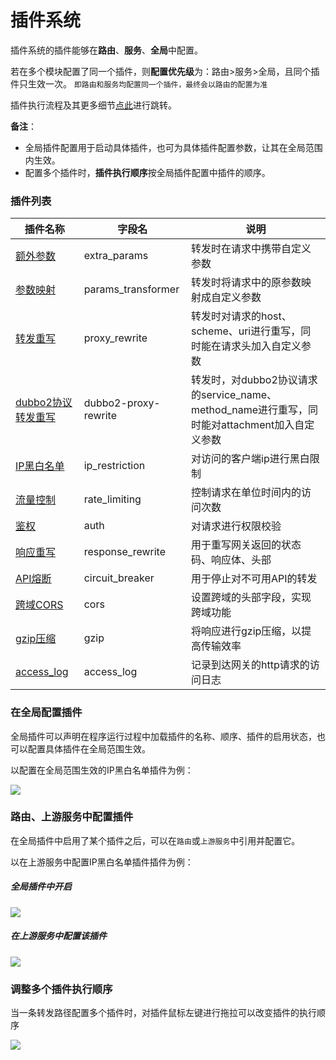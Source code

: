 # 插件系统
插件系统的插件能够在**路由**、**服务**、**全局**中配置。

若在多个模块配置了同一个插件，则**配置优先级**为：路由>服务>全局，且同个插件只生效一次。
`即路由和服务均配置同一个插件，最终会以路由的配置为准`

插件执行流程及其更多细节[点此](/docs/apinto/plugins/index.md)进行跳转。

**备注**：

* 全局插件配置用于启动具体插件，也可为具体插件配置参数，让其在全局范围内生效。
* 配置多个插件时，**插件执行顺序**按全局插件配置中插件的顺序。

### 插件列表

| 插件名称                                       | 字段名             | 说明                                                         |
| ---------------------------------------------- | ------------------ | ------------------------------------------------------------ |
| [额外参数](/docs/dashboard/plugins/extra_params.md)       | extra_params       | 转发时在请求中携带自定义参数                                 |
| [参数映射](/docs/dashboard/plugins/params_transformer.md) | params_transformer | 转发时将请求中的原参数映射成自定义参数                       |
| [转发重写](/docs/dashboard/plugins/proxy_rewrite.md)      | proxy_rewrite      | 转发时对请求的host、scheme、uri进行重写，同时能在请求头加入自定义参数 |
| [dubbo2协议转发重写](/docs/apinto/plugins/dubbo2-proxy-rewrite.md) | dubbo2-proxy-rewrite      | 转发时，对dubbo2协议请求的service_name、method_name进行重写，同时能对attachment加入自定义参数 |
| [IP黑白名单](/docs/dashboard/plugins/ip_restriction.md)   | ip_restriction     | 对访问的客户端ip进行黑白限制                                 |
| [流量控制](/docs/dashboard/plugins/rate_limiting.md)      | rate_limiting      | 控制请求在单位时间内的访问次数                               |
| [鉴权](/docs/dashboard/plugins/auth.md)                   | auth               | 对请求进行权限校验                                           |
| [响应重写](/docs/dashboard/plugins/response_rewrite.md)   | response_rewrite   | 用于重写网关返回的状态码、响应体、头部                       |
| [API熔断](/docs/dashboard/plugins/circuit_breaker.md)     | circuit_breaker    | 用于停止对不可用API的转发                                    |
| [跨域CORS](/docs/dashboard/plugins/cors.md)               | cors               | 设置跨域的头部字段，实现跨域功能                             |
| [gzip压缩](/docs/dashboard/plugins/gzip.md)               | gzip               | 将响应进行gzip压缩，以提高传输效率                           |
| [access_log](/docs/dashboard/plugins/access_log.md)       | access_log         | 记录到达网关的http请求的访问日志                             |

### 在全局配置插件

全局插件可以声明在程序运行过程中加载插件的名称、顺序、插件的启用状态，也可以配置具体插件在全局范围生效。

以配置在全局范围生效的IP黑白名单插件为例：

![](http://data.eolinker.com/course/278Av1X300b5732dab93e5fcdd210aa5eb875467134b0a7.gif)



### 路由、上游服务中配置插件

在全局插件中启用了某个插件之后，可以在`路由`或`上游服务`中引用并配置它。

以在上游服务中配置IP黑白名单插件插件为例：

##### 全局插件中开启

![](http://data.eolinker.com/course/vbliCUz01f0d2ca5032e1371d6ad857e834bbcb68ddae2a.gif)

##### 在上游服务中配置该插件

![](http://data.eolinker.com/course/MTlZ6FR7f97f1285f829250fbbf81f43d167f17a95b5b57.gif)

### 调整多个插件执行顺序

当一条转发路径配置多个插件时，对插件鼠标左键进行拖拉可以改变插件的执行顺序

![](http://data.eolinker.com/course/VR48zuKad94b8620f8318f41005fd946242c8a94054896a.gif)
